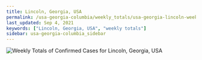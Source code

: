 ```yaml
---
title: Lincoln, Georgia, USA
permalink: /usa-georgia-columbia/weekly_totals/usa-georgia-lincoln-weekly_totals.html
last_updated: Sep 4, 2021
keywords: ["Lincoln, Georgia, USA", "weekly totals"]
sidebar: usa-georgia-columbia_sidebar
---
```


![Weekly Totals of Confirmed Cases for Lincoln, Georgia, USA](/covid_tracker/images/graphs/usa-georgia-lincoln-weekly_totals_graph.png)
